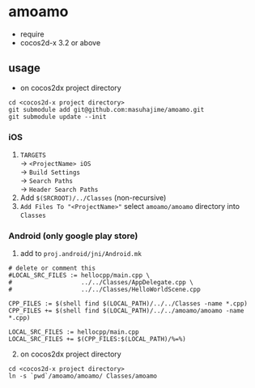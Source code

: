 # amoamo

- require
 - cocos2d-x 3.2 or above

## usage

- on cocos2dx project directory

````
cd <cocos2d-x project directory>
git submodule add git@github.com:masuhajime/amoamo.git
git submodule update --init
````

### iOS

1. `TARGETS`  
 -> `<ProjectName> iOS`  
 -> `Build Settings`  
 -> `Search Paths`  
 -> `Header Search Paths`
2. Add `$(SRCROOT)/../Classes` (non-recursive)
3. `Add Files To "<ProjectName>"` select `amoamo/amoamo` directory into `Classes`

### Android (only google play store)

1. add to `proj.android/jni/Android.mk`
````
# delete or comment this
#LOCAL_SRC_FILES := hellocpp/main.cpp \
#                   ../../Classes/AppDelegate.cpp \
#                   ../../Classes/HelloWorldScene.cpp

CPP_FILES := $(shell find $(LOCAL_PATH)/../../Classes -name *.cpp)
CPP_FILES += $(shell find $(LOCAL_PATH)/../../amoamo/amoamo -name *.cpp)
 
LOCAL_SRC_FILES := hellocpp/main.cpp
LOCAL_SRC_FILES += $(CPP_FILES:$(LOCAL_PATH)/%=%)
````
2. on cocos2dx project directory
````
cd <cocos2d-x project directory>
ln -s `pwd`/amoamo/amoamo/ Classes/amoamo
````

